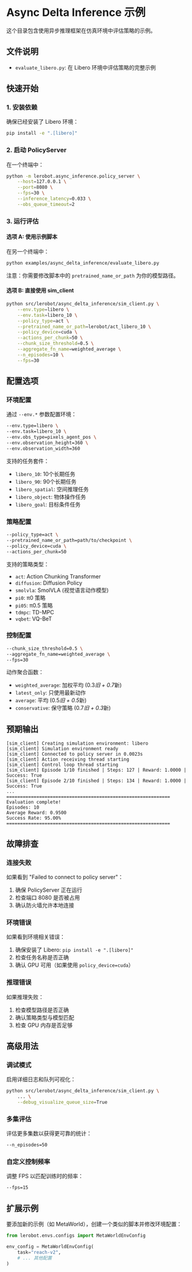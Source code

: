 # Async Delta Inference 示例

这个目录包含使用异步推理框架在仿真环境中评估策略的示例。

## 文件说明

- `evaluate_libero.py`: 在 Libero 环境中评估策略的完整示例

## 快速开始

### 1. 安装依赖

确保已经安装了 Libero 环境：

```bash
pip install -e ".[libero]"
```

### 2. 启动 PolicyServer

在一个终端中：

```bash
python -m lerobot.async_inference.policy_server \
    --host=127.0.0.1 \
    --port=8080 \
    --fps=30 \
    --inference_latency=0.033 \
    --obs_queue_timeout=2
```

### 3. 运行评估

#### 选项 A: 使用示例脚本

在另一个终端中：

```bash
python examples/async_delta_inference/evaluate_libero.py
```

注意：你需要修改脚本中的 `pretrained_name_or_path` 为你的模型路径。

#### 选项 B: 直接使用 sim_client

```bash
python src/lerobot/async_delta_inference/sim_client.py \
    --env.type=libero \
    --env.task=libero_10 \
    --policy_type=act \
    --pretrained_name_or_path=lerobot/act_libero_10 \
    --policy_device=cuda \
    --actions_per_chunk=50 \
    --chunk_size_threshold=0.5 \
    --aggregate_fn_name=weighted_average \
    --n_episodes=10 \
    --fps=30
```

## 配置选项

### 环境配置

通过 `--env.*` 参数配置环境：

```bash
--env.type=libero \
--env.task=libero_10 \
--env.obs_type=pixels_agent_pos \
--env.observation_height=360 \
--env.observation_width=360
```

支持的任务套件：
- `libero_10`: 10个长期任务
- `libero_90`: 90个长期任务
- `libero_spatial`: 空间推理任务
- `libero_object`: 物体操作任务
- `libero_goal`: 目标条件任务

### 策略配置

```bash
--policy_type=act \
--pretrained_name_or_path=path/to/checkpoint \
--policy_device=cuda \
--actions_per_chunk=50
```

支持的策略类型：
- `act`: Action Chunking Transformer
- `diffusion`: Diffusion Policy
- `smolvla`: SmolVLA (视觉语言动作模型)
- `pi0`: π0 策略
- `pi05`: π0.5 策略
- `tdmpc`: TD-MPC
- `vqbet`: VQ-BeT

### 控制配置

```bash
--chunk_size_threshold=0.5 \
--aggregate_fn_name=weighted_average \
--fps=30
```

动作聚合函数：
- `weighted_average`: 加权平均 (0.3*旧 + 0.7*新)
- `latest_only`: 只使用最新动作
- `average`: 平均 (0.5*旧 + 0.5*新)
- `conservative`: 保守策略 (0.7*旧 + 0.3*新)

## 预期输出

```
[sim_client] Creating simulation environment: libero
[sim_client] Simulation environment ready
[sim_client] Connected to policy server in 0.0023s
[sim_client] Action receiving thread starting
[sim_client] Control loop thread starting
[sim_client] Episode 1/10 finished | Steps: 127 | Reward: 1.0000 | Success: True
[sim_client] Episode 2/10 finished | Steps: 134 | Reward: 1.0000 | Success: True
...
============================================================
Evaluation complete!
Episodes: 10
Average Reward: 0.9500
Success Rate: 95.00%
============================================================
```

## 故障排查

### 连接失败

如果看到 "Failed to connect to policy server"：
1. 确保 PolicyServer 正在运行
2. 检查端口 8080 是否被占用
3. 确认防火墙允许本地连接

### 环境错误

如果看到环境相关错误：
1. 确保安装了 Libero: `pip install -e ".[libero]"`
2. 检查任务名称是否正确
3. 确认 GPU 可用（如果使用 `policy_device=cuda`）

### 推理错误

如果推理失败：
1. 检查模型路径是否正确
2. 确认策略类型与模型匹配
3. 检查 GPU 内存是否足够

## 高级用法

### 调试模式

启用详细日志和队列可视化：

```bash
python src/lerobot/async_delta_inference/sim_client.py \
    ... \
    --debug_visualize_queue_size=True
```

### 多集评估

评估更多集数以获得更可靠的统计：

```bash
--n_episodes=50
```

### 自定义控制频率

调整 FPS 以匹配训练时的频率：

```bash
--fps=15
```

## 扩展示例

要添加新的示例（如 MetaWorld），创建一个类似的脚本并修改环境配置：

```python
from lerobot.envs.configs import MetaWorldEnvConfig

env_config = MetaWorldEnvConfig(
    task="reach-v2",
    # ... 其他配置
)
```

